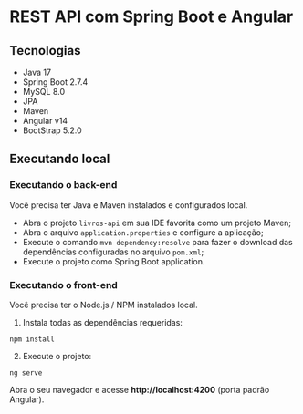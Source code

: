 # REST API com Spring Boot e Angular

## Tecnologias
- Java 17
- Spring Boot 2.7.4
- MySQL 8.0
- JPA
- Maven
- Angular v14
- BootStrap 5.2.0

## Executando local

### Executando o back-end

Você precisa ter Java e Maven instalados e configurados local.

- Abra o projeto `livros-api` em sua IDE favorita como um projeto Maven; 
- Abra o arquivo `application.properties` e configure a aplicação;
- Execute o comando `mvn dependency:resolve` para fazer o download das dependências configuradas no arquivo `pom.xml`;
- Execute o projeto como Spring Boot application.

### Executando o front-end

Você precisa ter o Node.js / NPM instalados local.

1. Instala todas as dependências requeridas:

```
npm install
```

2. Execute o projeto:

```
ng serve
```


Abra o seu navegador e acesse **http://localhost:4200** (porta padrão Angular).